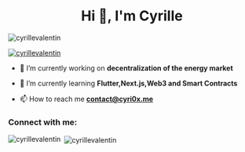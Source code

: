 <h1 align="center">Hi 👋, I'm Cyrille</h1>

<p align="left"> <img src="https://komarev.com/ghpvc/?username=cyrillevalentin&label=Profile%20views&color=0e75b6&style=flat" alt="cyrillevalentin" /> </p>

<p align="left"> <a href="https://github.com/ryo-ma/github-profile-trophy"><img src="https://github-profile-trophy.vercel.app/?username=cyrillevalentin" alt="cyrillevalentin" /></a> </p>

- 🔭 I’m currently working on **decentralization of the energy market**

- 🌱 I’m currently learning **Flutter,Next.js,Web3 and Smart Contracts**

- 📫 How to reach me **contact@cyri0x.me**

<h3 align="left">Connect with me:</h3>
<p align="left">
</p>



<p><img align="left" src="https://github-readme-stats.vercel.app/api/top-langs?username=cyrillevalentin&show_icons=true&locale=en&layout=compact" alt="cyrillevalentin" /></p>

<p>&nbsp;<img align="center" src="https://github-readme-stats.vercel.app/api?username=cyrillevalentin&show_icons=true&locale=en" alt="cyrillevalentin" /></p>


